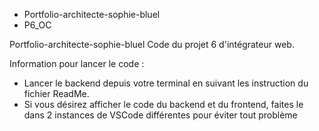 * Portfolio-architecte-sophie-bluel
* P6_OC

Portfolio-architecte-sophie-bluel
Code du projet 6 d'intégrateur web.

Information pour lancer le code :

- Lancer le backend depuis votre terminal en suivant les instruction du fichier ReadMe.
- Si vous désirez afficher le code du backend et du frontend, faites le dans 2 instances de VSCode différentes pour éviter tout problème